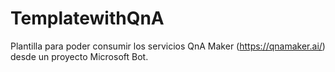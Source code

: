# TemplatewithQnA
Plantilla para poder consumir los servicios QnA Maker (https://qnamaker.ai/) desde un proyecto Microsoft Bot.
